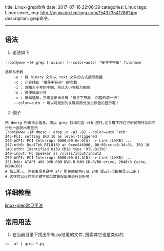title: Linux-grep命令
date: 2017-07-16 22:06:39
categories: Linux
tags: Linux
cover_img: http://qiniucdn.timilong.com/1543735412861.jpg
description: grep命令.

---

## 语法

1. 语法如下
```
[root@www ~]# grep [-acinv] [--color=auto] '搜寻字符串' filename

选项与参数：
    -a : 将 binary 文件以 text 文件的方式搜寻数据
    -c : 计算找到 '搜寻字符串' 的次数
    -i : 忽略大小写的不同，所以大小写视为相同
    -n : 顺便输出行号
    -v : 反向选择，亦即显示出没有 '搜寻字符串' 内容的那一行！
    --color=auto : 可以将找到的关键词部分加上颜色的显示喔！
```

<!--more-->

2. 例子
```
用 dmesg 列出核心信息，再以 grep 找出内含 eth 那行,在关键字所在行的前两行与后三行也一起捉出来显示
[root@www ~]# dmesg | grep -n -A3 -B2 --color=auto 'eth'
245-PCI: setting IRQ 10 as level-triggered
246-ACPI: PCI Interrupt 0000:00:0e.0[A] -> Link [LNKB] ...
247:eth0: RealTek RTL8139 at 0xee846000, 00:90:cc:a6:34:84, IRQ 10
248:eth0: Identified 8139 chip type 'RTL-8139C'
249-input: PC Speaker as /class/input/input2
250-ACPI: PCI Interrupt 0000:00:01.4[B] -> Link [LNKB] ...
251-hdb: ATAPI 48X DVD-ROM DVD-R-RAM CD-R/RW drive, 2048kB Cache, UDMA(66)
# 如上所示，你会发现关键字 247 所在的前两行及 248 后三行也都被显示出来！
# 这样可以让你将关键字前后数据捉出来进行分析啦！
```

## 详细教程

[linux-grep常见用法](http://www.cnblogs.com/ggjucheng/archive/2013/01/13/2856896.html)

## 常用用法

1. 在当前目录下找出所有.py结尾的文件, 搜索其它也是类似的
```
ls -al | grep *.py
```

